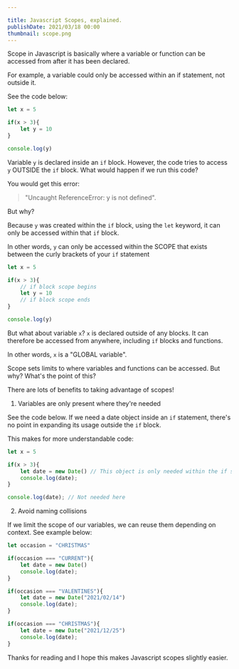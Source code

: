 ```yaml
---

title: Javascript Scopes, explained.
publishDate: 2021/03/18 00:00
thumbnail: scope.png
---
```


Scope in Javascript is basically where a variable or function can be accessed from after it has been declared.

For example, a variable could only be accessed within an if statement, not outside it.

See the code below:

```js
let x = 5

if(x > 3){
    let y = 10
}

console.log(y)
```

Variable `y` is declared inside an `if` block. However, the code tries to access `y` OUTSIDE the `if` block. What would happen if we run this code?

You would get this error:

> "Uncaught ReferenceError: y is not defined".

But why?

Because `y` was created within the `if` block, using the `let` keyword, it can only be accessed within that `if` block.

In other words, `y` can only be accessed within the SCOPE that exists between the curly brackets of your `if` statement

```js
let x = 5

if(x > 3){
    // if block scope begins
    let y = 10
    // if block scope ends
}

console.log(y)
```

But what about variable `x`? `x` is declared outside of any blocks. It can therefore be accessed from anywhere, including `if` blocks and functions.

In other words, `x` is a "GLOBAL variable".

Scope sets limits to where variables and functions can be accessed. But why? What's the point of this?

There are lots of benefits to taking advantage of scopes!

1. Variables are only present where they're needed

See the code below. If we need a date object inside an `if` statement, there's no point in expanding its usage outside the `if` block. 

This makes for more understandable code:

```js
let x = 5

if(x > 3){
    let date = new Date() // This object is only needed within the if statement
    console.log(date);
}

console.log(date); // Not needed here
```

2. Avoid naming collisions

If we limit the scope of our variables, we can reuse them depending on context. See example below:

```js
let occasion = "CHRISTMAS"

if(occasion === "CURRENT"){
    let date = new Date()
    console.log(date);
}

if(occasion === "VALENTINES"){
    let date = new Date("2021/02/14")
    console.log(date);
}

if(occasion === "CHRISTMAS"){
    let date = new Date("2021/12/25")
    console.log(date);
}
```

Thanks for reading and I hope this makes Javascript scopes slightly easier.